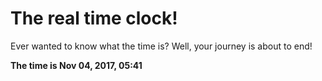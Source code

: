 # The real time clock!

Ever wanted to know what the time is? Well, your journey is about to end!

**The time is Nov 04, 2017, 05:41**